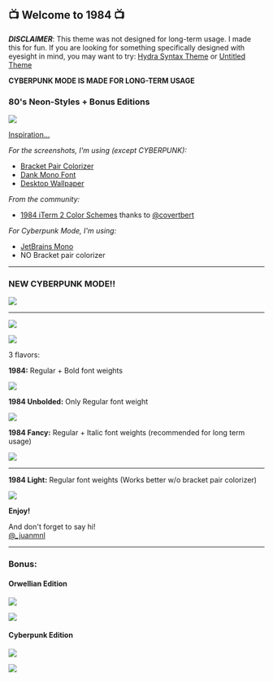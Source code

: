## 📺 Welcome to 1984 📺

**_DISCLAIMER_**: This theme was not designed for long-term usage. I made this for fun. If you are looking for something specifically designed with eyesight in mind, you may want to try: [Hydra Syntax Theme](https://marketplace.visualstudio.com/items?itemName=juanmnl.vscode-theme-hydra) or [Untitled Theme](https://marketplace.visualstudio.com/items?itemName=juanmnl.vscode-theme-untitled)

**CYBERPUNK MODE IS MADE FOR LONG-TERM USAGE**

### **80's Neon-Styles + Bonus Editions**

![](https://raw.githubusercontent.com/juanmnl/vs-1984/master/screenshots/poster.jpg)

[Inspiration...](https://www.google.com/search?biw=1680&bih=916&tbm=isch&sa=1&ei=EXTrXIPHOMWp5wKd44OQCQ&q=neon+80%27s&oq=neon+80%27s&gs_l=img.3..0l7j0i8i30l3.29094.31832..32040...1.0..0.155.1430.0j10......0....1..gws-wiz-img.......0i67.WMLF_ojU7PA)

_For the screenshots, I'm using (except CYBERPUNK):_

- [Bracket Pair Colorizer](https://marketplace.visualstudio.com/items?itemName=CoenraadS.bracket-pair-colorizer)
- [Dank Mono Font](https://dank.sh/)
- [Desktop Wallpaper](https://wallpapersite.com/creative-graphics/neon-synthwave-retrowave-grid-mountains-purple-hd-14398.html)

_From the community:_

- [1984 iTerm 2 Color Schemes](https://github.com/covertbert/iterm2-1984) thanks to [@covertbert](https://github.com/covertbert)

_For Cyberpunk Mode, I'm using:_

- [JetBrains Mono](https://www.jetbrains.com/lp/mono/)
- NO Bracket pair colorizer

---

### NEW CYBERPUNK MODE!!

![](https://raw.githubusercontent.com/juanmnl/vs-1984/master/screenshots/cyberpunk.png)

---

![](https://raw.githubusercontent.com/juanmnl/vs-1984/master/screenshots/raw.png)

![](https://raw.githubusercontent.com/juanmnl/vs-1984/master/screenshots/palette.png)

3 flavors:

**1984:** Regular + Bold font weights

![](https://raw.githubusercontent.com/juanmnl/vs-1984/master/screenshots/1984.png)

**1984 Unbolded:** Only Regular font weight

![](https://raw.githubusercontent.com/juanmnl/vs-1984/master/screenshots/1984-unbolded.png)

**1984 Fancy:** Regular + Italic font weights (recommended for long term usage)

![](https://raw.githubusercontent.com/juanmnl/vs-1984/master/screenshots/1984-fancy.png)

---

**1984 Light:** Regular font weights (Works better w/o bracket pair colorizer)

![](https://raw.githubusercontent.com/juanmnl/vs-1984/master/screenshots/1984-light.png)

**Enjoy!**

And don't forget to say hi!  
[@\_juanmnl](https://twitter.com/_juanmnl)

---

### Bonus:

#### **Orwellian Edition**

![](https://raw.githubusercontent.com/juanmnl/vs-1984/master/screenshots/book.jpg)

![](https://raw.githubusercontent.com/juanmnl/vs-1984/master/screenshots/1984-orwellian.png)

#### **Cyberpunk Edition**

![](https://raw.githubusercontent.com/juanmnl/vs-1984/master/screenshots/cyberpunk1.png)

![](https://raw.githubusercontent.com/juanmnl/vs-1984/master/screenshots/cyberpunk2.png)
